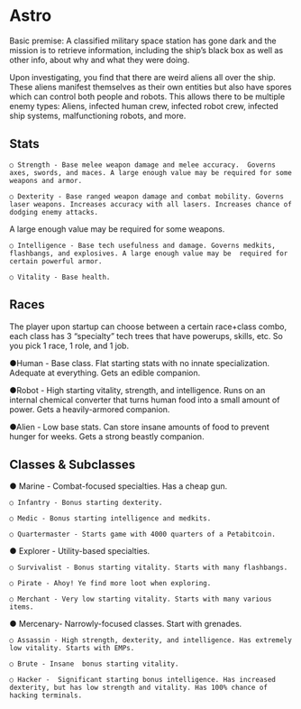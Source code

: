 Astro
====

Basic premise:  A classified military space station has gone dark and the mission is to retrieve information, including the ship’s black box as well as other info, about why and what they were doing.

Upon investigating, you find that there are weird aliens all over the ship.  These aliens manifest themselves as their own entities but also have spores which can control both people and robots.  This allows there to be multiple enemy types: Aliens, infected human crew, infected robot crew, infected ship systems, malfunctioning robots, and more.


Stats
-----
    ○ Strength - Base melee weapon damage and melee accuracy.  Governs axes, swords, and maces. A large enough value may be required for some weapons and armor.

    ○ Dexterity - Base ranged weapon damage and combat mobility. Governs laser weapons. Increases accuracy with all lasers. Increases chance of dodging enemy attacks. 
A large enough value may be required for some weapons.

    ○ Intelligence - Base tech usefulness and damage. Governs medkits, flashbangs, and explosives. A large enough value may be  required for certain powerful armor.

    ○ Vitality - Base health.



Races
-----
The player upon startup can choose between a certain race+class combo, each class has 3 “specialty” tech trees that have powerups, skills, etc.  So you pick 1 race, 1 role, and 1 job.

●Human - Base class. Flat starting stats with no innate specialization. Adequate at everything. Gets an edible companion.

●Robot - High starting vitality, strength, and intelligence. Runs on an internal chemical converter that turns human food into a small amount of power. Gets a heavily-armored companion.

●Alien - Low base stats. Can store insane amounts of food to prevent hunger for weeks. Gets a strong beastly companion.



Classes & Subclasses 
--------------------
● Marine - Combat-focused specialties. Has a cheap gun.

    ○ Infantry - Bonus starting dexterity. 
    
    ○ Medic - Bonus starting intelligence and medkits. 
    
    ○ Quartermaster - Starts game with 4000 quarters of a Petabitcoin.

● Explorer - Utility-based specialties.

    ○ Survivalist - Bonus starting vitality. Starts with many flashbangs.
    
    ○ Pirate - Ahoy! Ye find more loot when exploring. 
    
    ○ Merchant - Very low starting vitality. Starts with many various items. 

● Mercenary- Narrowly-focused classes. Start with grenades.

    ○ Assassin - High strength, dexterity, and intelligence. Has extremely low vitality. Starts with EMPs.
    
    ○ Brute - Insane  bonus starting vitality. 
    
    ○ Hacker -  Significant starting bonus intelligence. Has increased dexterity, but has low strength and vitality. Has 100% chance of hacking terminals.
